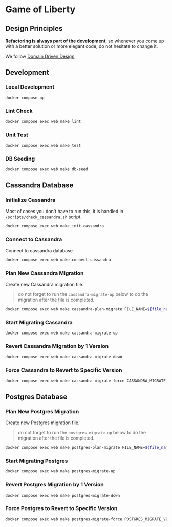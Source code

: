 # Game of Liberty

## Design Principles

**Refactoring is always part of the development**, so whenever you come up with a better solution or more elegant code, do not hesitate to change it.

We follow [Domain Driven Design](https://en.wikipedia.org/wiki/Domain-driven_design)

## Development

### Local Development

```bash
docker-compose up
```

### Lint Check

```bash
docker compose exec web make lint
```

### Unit Test

```bash
docker compose exec web make test
```

### DB Seeding

```bash
docker compose exec web make db-seed
```

## Cassandra Database

### Initialize Cassandra

Most of cases you don't have to run this, it is handled in `/scripts/check_cassandra.sh` script.

```bash
docker compose exec web make init-cassandra
```

### Connect to Cassandra

Connect to cassandra database.

```bash
docker compose exec web make connect-cassandra
```

### Plan New Cassandra Migration

Create new Cassandra migration file.

> do not forget to run the `cassandra-migrate-up` below to do the migration after the file is completed.

```bash
docker compose exec web make cassandra-plan-migrate FILE_NAME=${file_name_in_snake_case}
```

### Start Migrating Cassandra

```bash
docker compose exec web make cassandra-migrate-up
```

### Revert Cassandra Migration by 1 Version

```bash
docker compose exec web make cassandra-migrate-down
```

### Force Cassandra to Revert to Specific Version

```bash
docker compose exec web make cassandra-migrate-force CASSANDRA_MIGRATE_VERSION=${specifi_version}
```

## Postgres Database

### Plan New Postgres Migration

Create new Postgres migration file.

> do not forget to run the `postgres-migrate-up` below to do the migration after the file is completed.

```bash
docker compose exec web make postgres-plan-migrate FILE_NAME=${file_name_in_snake_case}
```

### Start Migrating Postgres

```bash
docker compose exec web make postgres-migrate-up
```

### Revert Postgres Migration by 1 Version

```bash
docker compose exec web make postgres-migrate-down
```

### Force Postgres to Revert to Specific Version

```bash
docker compose exec web make postgres-migrate-force POSTGRES_MIGRATE_VERSION=${specifi_version}
```
